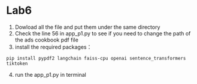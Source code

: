 # Lab6
1. Dowload all the file and put them under the same directory
2. Check the line 56 in app_p1.py to see if you need to change the path of the ads cookbook pdf file
3. install the required packages：
```
pip install pypdf2 langchain faiss-cpu openai sentence_transformers tiktoken
```
4. run the app_p1.py in terminal
